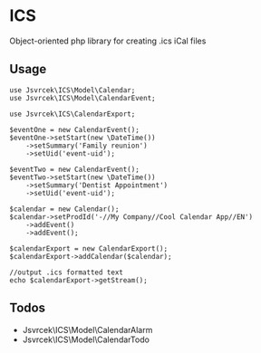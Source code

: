 ICS
===

Object-oriented php library for creating .ics iCal files

## Usage

	use Jsvrcek\ICS\Model\Calendar;
	use Jsvrcek\ICS\Model\CalendarEvent;
	
	use Jsvrcek\ICS\CalendarExport;
	
	$eventOne = new CalendarEvent();
	$eventOne->setStart(new \DateTime())
		->setSummary('Family reunion')
		->setUid('event-uid');
	
	$eventTwo = new CalendarEvent();
	$eventTwo->setStart(new \DateTime())
		->setSummary('Dentist Appointment')
		->setUid('event-uid');
	
	$calendar = new Calendar();
	$calendar->setProdId('-//My Company//Cool Calendar App//EN')
		->addEvent()
		->addEvent();
	
	$calendarExport = new CalendarExport();
	$calendarExport->addCalendar($calendar);
	
	//output .ics formatted text
	echo $calendarExport->getStream();

## Todos

* Jsvrcek\ICS\Model\CalendarAlarm
* Jsvrcek\ICS\Model\CalendarTodo